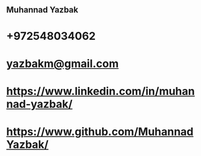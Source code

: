 ## Muhannad Yazbak

# +972548034062

# yazbakm@gmail.com

# https://www.linkedin.com/in/muhannad-yazbak/

# https://www.github.com/MuhannadYazbak/
